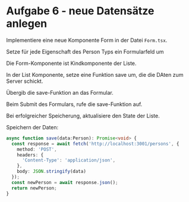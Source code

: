 # Aufgabe 6 - neue Datensätze anlegen

Implementiere eine neue Komponente Form in der Datei `Form.tsx`.

Setze für jede Eigenschaft des Person Typs ein Formularfeld um

Die Form-Komponente ist Kindkomponente der Liste.

In der List Komponente, setze eine Funktion save um, die die DAten zum Server schickt.

Übergib die save-Funktion an das Formular.

Beim Submit des Formulars, rufe die save-Funktion auf.

Bei erfolgreicher Speicherung, aktualisiere den State der Liste.

Speichern der Daten:
```ts
async function save(data:Person): Promise<void> {
  const response = await fetch('http://localhost:3001/persons', {
    method: 'POST',
    headers: {
      'Content-Type': 'application/json',
    },
    body: JSON.stringify(data)
  });
  const newPerson = await response.json();
  return newPerson;
}
```